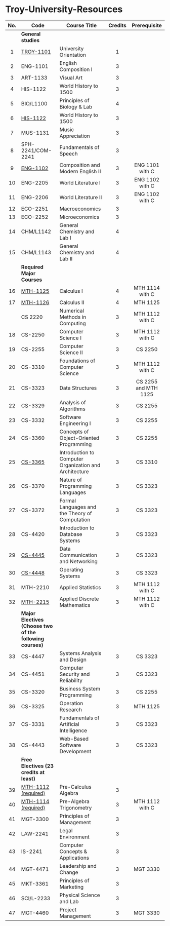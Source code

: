 # Troy-University-Resources

| No. | Code                                                      | Course Title                                           | Credits | Prerequisite         |
|:--:| --------------------------------------------------------- |--------------------------------------------------------- |:-------:|:--------------------:|
|    | **General studies**                                       |                                                          |         |                      |
| 1  | [TROY-1101]                                               | University Orientation                                  | 1       |                      |
| 2  | ENG-1101                                                  | English Composition I                                   | 3       |                      |
| 3  | ART-1133                                                  | Visual Art                                              | 3       |                      |
| 4  | HIS-1122                                                  | World History to 1500                                   | 3       |                      |
| 5  | BIO/L1100                                                 | Principles of Biology & Lab                             | 4       |                      |
| 6  | [HIS-1122]                                                | World History to 1500                                   | 3       |                      |
| 7  | MUS-1131                                                  | Music Appreciation                                      | 3       |                      |
| 8  | SPH-2241/COM-2241                                         | Fundamentals of Speech                                  | 3       |                      |
| 9  | [ENG-1102]                                                | Composition and Modern English II                        | 3       | ENG 1101 with C      |
| 10 | ENG-2205                                                  | World Literature I                                      | 3       | ENG 1102 with C      |
| 11 | ENG-2206                                                  | World Literature II                                     | 3       | ENG 1102 with C      |
| 12 | ECO-2251                                                  | Macroeconomics                                          | 3       |                      |
| 13 | ECO-2252                                                  | Microeconomics                                          | 3       |                      |
| 14 | CHM/L1142                                                 | General Chemistry and Lab I                             | 4       |                      |
| 15 | CHM/L1143                                                 | General Chemistry and Lab II                            | 4       |                      |
|    | **Required Major Courses**                                |                                                         |         |                      |
| 16 | [MTH-1125]                                                | Calculus I                                              | 4       | MTH 1114 with C      |
| 17 | [MTH-1126]                                                | Calculus II                                             | 4       | MTH 1125             |
|    | CS 2220                                                   | Numerical Methods in Computing                          | 3       | MTH 1112 with C      |
| 18 | CS-2250                                                   | Computer Science I                                      | 3       | MTH 1112 with C      |
| 19 | CS-2255                                                   | Computer Science II                                     | 3       | CS 2250              |
| 20 | CS-3310                                                   | Foundations of Computer Science                         | 3       | MTH 1112 with C      |
| 21 | CS-3323                                                   | Data Structures                                         | 3       | CS 2255 and MTH 1125 |
| 22 | CS-3329                                                   | Analysis of Algorithms                                  | 3       | CS 2255              |
| 23 | CS-3332                                                   | Software Engineering I                                  | 3       | CS 2255              |
| 24 | CS-3360                                                   | Concepts of Object-Oriented Programming                 | 3       | CS 2255              |
| 25 | [CS-3365]                                                 | Introduction to Computer Organization and Architecture  | 3       | CS 3310              |
| 26 | CS-3370                                                   | Nature of Programming Languages                         | 3       | CS 3323              |
| 27 | CS-3372                                                   | Formal Languages and the Theory of Computation          | 3       | CS 3323              |
| 28 | CS-4420                                                   | Introduction to Database Systems                        | 3       | CS 3323              |
| 29 | [CS-4445]                                                 | Data Communication and Networking                       | 3       | CS 3323              |
| 30 | [CS-4448]                                                 | Operating Systems                                       | 3       | CS 3323              |
| 31 | MTH-2210                                                  | Applied Statistics                                      | 3       | MTH 1112 with C      |
| 32 | [MTH-2215]                                                | Applied Discrete Mathematics                            | 3       | MTH 1112 with C      |
|    | **Major Electives (Choose two of the following courses)** |                                                         |         |                      |
| 33 | CS-4447                                                   | Systems Analysis and Design                             | 3       | CS 3323              |
| 34 | CS-4451                                                   | Computer Security and Reliability                       | 3       | CS 3323              |
| 35 | CS-3320                                                   | Business System Programming                             | 3       | CS 2255              |
| 36 | CS-3325                                                   | Operation Research                                      | 3       | MTH 1125             |
| 37 | CS-3331                                                   | Fundamentals of Artificial Intelligence                 | 3       | CS 3323              |
| 38 | CS-4443                                                   | Web-Based Software Development                          | 3       | CS 3323              |
|    | **Free Electives (23 credits at least)**                  |                                                         |         |                      |
| 39 | [MTH-1112 (required)]                                     | Pre-Calculus Algebra                                    | 3       |                      |
| 40 | [MTH-1114 (required)]                                     | Pre-Algebra Trigonometry                                | 3       | MTH 1112 with C      |
| 41 | MGT-3300                                                  | Principles of Management                                | 3       |                      |
| 42 | LAW-2241                                                  | Legal Environment                                       | 3       |                      |
| 43 | IS-2241                                                   | Computer Concepts & Applications                        | 3       |                      |
| 44 | MGT-4471                                                  | Leadership and Change                                   | 3       | MGT 3330             |
| 45 | MKT-3361                                                  | Principles of Marketing                                 | 3       |                      |
| 46 | SCI/L-2233                                                | Physical Science and Lab                                | 3       |                      |
| 47 | MGT-4460                                                  | Project Management                                      | 3       | MGT 3330             |

[ENG-1102]: ./ENG1102/

[MTH-1112 (required)]: ./MTH1112/

[MTH-1114 (required)]: ./MTH1114/

[MTH-1125]: ./MTH1125-1126-Calculus/

[MTH-1126]: ./MTH1125-1126-Calculus/

[HIS-1122]: ./HIS1122/

[CS-3365]: ./CS365/

[CS-4445]: ./CS4445/

[CS-4448]: ./CS4448/

[TROY-1101]: ./TROY101/

[MTH-2215]: ./MTH2215/
